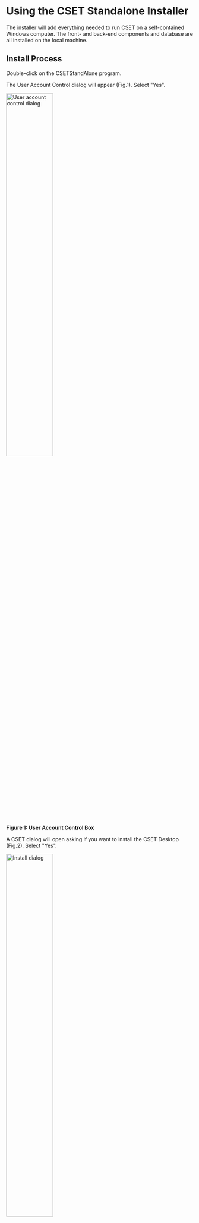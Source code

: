 # Using the CSET Standalone Installer

The installer will add everything needed to run CSET on a self-contained Windows computer.  The front- and back-end components
and database are all installed on the local machine.

## Install Process
Double-click on the CSETStandAlone program.

The User Account Control dialog will appear (Fig.1). Select &quot;Yes&quot;.

<img alt="User account control dialog" src="img/fig1.png" width="50%">

**Figure 1: User Account Control Box**

A CSET dialog will open asking if you want to install the CSET Desktop (Fig.2). Select &quot;Yes&quot;.

<img alt="Install dialog" src="img/fig2.png" width="50%">

**Figure 2: Install Dialog**

The program will begin extracting.

After the extraction is finished, a CSET Setup dialog will open (Fig.3). Select &quot;Install&quot;.

<img alt="CSET setup dialog" src="img/fig3.png" width="50%">

**Figure 3. CSET Setup**

CSET will begin to install. If the user doesn&#39;t have SQL Server 2022 LocalDB, CSET will install it. The SQL Server 2022 LocalDB Setup dialog will open (Fig.4). Click the check box to confirm that you &quot;…accept the terms in the License Agreement&quot;, select &quot;Next&quot;, and then select &quot;Install&quot;.

<img alt="LocalDB 2022 setup dialog" src="img/fig4.png" width="50%">
 
**Figure 4. LocalDB 2022 Setup**

LocalDB 2022 will install. Select &quot;Finish&quot; when it completes.

CSET will also install the .NET 7 and ASP.NET Core 7 runtimes in the background if they are not already installed.

The CSET Setup Wizard will open to walk the user through the install process (Fig.5). Select &quot;Next&quot;.

<img alt="Setup wizard dialog" src="img/fig5.png" width="50%">

**Figure 5: Setup Wizard**

A disclaimer will open (Fig.6). Read through and then click the box &quot;I read the disclaimer&quot;, and select &quot;Next&quot;.

<img alt="Disclaimer dialog" src="img/fig6.png" width="50%">
 
**Figure 6: Disclaimer**

CSET will choose a default folder to install CSET to, but you can change this in the Destination Folder dialog (Fig.7). Select &quot;Next&quot;.

<img alt="Install destination dialog" src="img/fig7.png" width="50%">
 
**Figure 7: Destination Folder**

The CSET Installer will show that it is ready to install (Fig. 8). Select &quot;Install&quot;.

<img alt="Ready to install dialog" src="img/fig8.png" width="50%">
 
**Figure 8: Ready to Install**

The installation of the main CSET application will begin. Once the installation is finished, the completed CSET Setup Wizard dialog will appear. Make sure the &quot;Launch CSET when setup exists&quot; box is checked, and select &quot;Finish&quot;.

<img alt="Completed CSET setup wizard dialog" src="img/fig9.png" width="50%">
 
**Figure 9: Completed CSET Setup Wizard**

The user should see a setup successful dialog (Fig.10).

<img alt="Setup successful dialog" src="img/fig10.png" width="50%">
 
**Figure 10: Setup Successful**

The user has access to CSET as Local User. The Local Installation ribbon is visible at the top of the screen. They can see their landing page with no assessments at this time (Fig.11).

<img alt="Local install landing page" src="img/fig11.png" width="90%">

Figure 11: Local Install Landing Page


## Other Steps (Optional)
### Creating CSET User
There are two ways to add a new user to your freshly created CSET® Stand-Alone. The first way is to register for a new account inside the CSET® application itself. This will require a valid mail host as user’s will be required to enter their email address and receive a confirmation email on your network.

  1.	Using a browser, navigate to your CSET® webpage.
  2.	At right, select “Register New User Account.”
  3.	Enter your information (name, email, and security questions), and select “Register.”
  4.	A confirmation email will be sent to the email you entered. This email will contain a temporary password that will allow you to login to the CSET® Application.
  5.	Once a user has logged in for the first time, they will be prompted to create their own password to replace the temporary one.

The second way to add a new user to your CSET® Application is to use the “AddUser” program. This tool is intended more for testing purposes than company-wide use. It allows anybody to create a new user without the email check and should only be used by administrators. As such, do not place this program in a public or shared folder on your system. This tool can be downloaded from the latest CSET [releases page](https://github.com/cisagov/cset/releases). Simply click on the "AddUser.zip" link to download the file.

  1.	Inside the “AddUser” folder, you will find a file called “AddCSETUser.exe”. It’s a config file. Open this file with a text editor such as notepad. 
  * Inside the "connectionStrings" tags, you will need to change your “data source=” to the IP Address or domain of your server.
  * You will then need to change the “user id=” and “password=” to the admin account you created previously.
  * Save and close the file.
  
  2.	Double-click on the “AddCSETUser” application and a small dialog box should pop-up with entry fields to add a new CSET® User.

  ![](img/figE29.PNG)

  * Enter the required information and click “Save.”
  * If you’ve connected with the server properly, you will see small green text at the bottom-left of the box that says, “Added Successfully”. You may now login to CSET® using that user account.
  